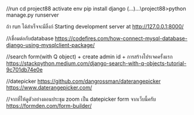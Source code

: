 //run
cd project88
activate env
pip install django
(...)...\project88>python manage.py runserver

ถ้า run ได้สำเร็จจะมีลิ้งก์ Starting development server at http://127.0.0.1:8000/


//เชื่อมต่อกับdatabase
https://codefires.com/how-connect-mysql-database-django-using-mysqlclient-package/

//search form(with Q object) + create admin id + การสร้างโปรเจคครั้งแรก
https://stackpython.medium.com/django-search-with-q-objects-tutorial-9c701db74e0e

//datepicker
https://github.com/dangrossman/daterangepicker
https://www.daterangepicker.com/

//จากที่ให้ดูตัวอย่างตอนประชุม zoom เป็น datepicker form จากเว็บนี้ครับ
https://formden.com/form-builder/
